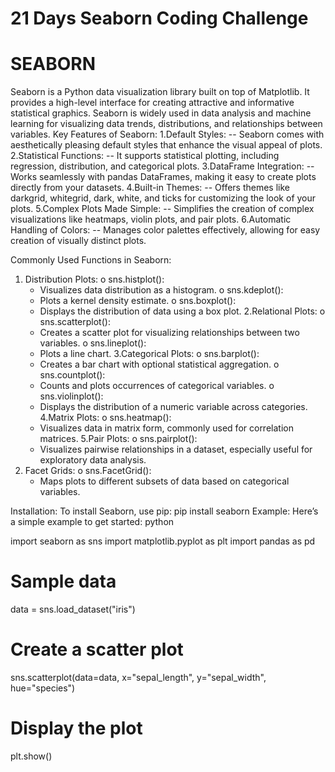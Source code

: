 # 21 Days Seaborn Coding Challenge

# SEABORN
Seaborn is a Python data visualization library built on top of Matplotlib. It provides a high-level interface for creating attractive and informative statistical graphics. Seaborn is widely used in data analysis and machine learning for visualizing data trends, distributions, and relationships between variables.
Key Features of Seaborn:
  1.Default Styles: 
    -- Seaborn comes with aesthetically pleasing default styles that enhance the visual appeal of plots.
  2.Statistical Functions: 
    -- It supports statistical plotting, including regression, distribution, and categorical plots.
  3.DataFrame Integration: 
    -- Works seamlessly with pandas DataFrames, making it easy to create plots directly from your datasets.
  4.Built-in Themes: 
    -- Offers themes like darkgrid, whitegrid, dark, white, and ticks for customizing the look of your plots.
  5.Complex Plots Made Simple: 
    -- Simplifies the creation of complex visualizations like heatmaps, violin plots, and pair plots.
  6.Automatic Handling of Colors: 
    -- Manages color palettes effectively, allowing for easy creation of visually distinct plots.
    
Commonly Used Functions in Seaborn:
1. Distribution Plots:
   o	sns.histplot():
    - Visualizes data distribution as a histogram.
  o	sns.kdeplot():
    - Plots a kernel density estimate.
  o	sns.boxplot():
    - Displays the distribution of data using a box plot.
2.Relational Plots:
  o	sns.scatterplot():
    - Creates a scatter plot for visualizing relationships between two variables.
  o	sns.lineplot():
    - Plots a line chart.
3.Categorical Plots:
  o	sns.barplot():
    - Creates a bar chart with optional statistical aggregation.
  o	sns.countplot():
    - Counts and plots occurrences of categorical variables.
  o	sns.violinplot():
    - Displays the distribution of a numeric variable across categories.
4.Matrix Plots:
  o	sns.heatmap():
    - Visualizes data in matrix form, commonly used for correlation matrices.
5.Pair Plots:
  o	sns.pairplot():
    - Visualizes pairwise relationships in a dataset, especially useful for exploratory data analysis.
6.	Facet Grids:
  o	sns.FacetGrid():
    - Maps plots to different subsets of data based on categorical variables.
      
Installation:
  To install Seaborn, use pip:
  pip install seaborn
  Example:
  Here’s a simple example to get started:
  python

  import seaborn as sns
  import matplotlib.pyplot as plt
  import pandas as pd

  # Sample data
  data = sns.load_dataset("iris")

  # Create a scatter plot
  sns.scatterplot(data=data, x="sepal_length", y="sepal_width", hue="species")

  # Display the plot
  plt.show()

